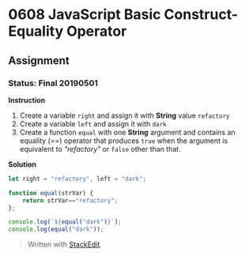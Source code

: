 # 0608 JavaScript Basic Construct- Equality Operator
## Assignment
### Status: Final 20190501

**Instruction**
 1. Create a variable `right` and assign it with **String** value `refactory`
 2. Create a variable `left` and assign it with `dark`
 3. Create a function `equal` with one **String** argument and contains an equality (==) operator that produces `true` when the argument is equivalent to *"refactory"* or `false` other than that.

**Solution**
```JavaScript
let right = "refactory", left = "dark";

function equal(strVar) {
	return strVar=="refactory";
};

console.log(`${equal("dark")}`);
console.log(equal("dark"));
```

> Written with [StackEdit](https://stackedit.io/).